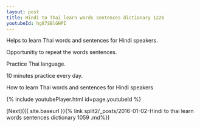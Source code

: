 ```yaml
---
layout: post
title: Hindi to Thai learn words sentences dictionary 1226 
youtubeId: hg87SBlGHPI
---
```

 
 
Helps to learn Thai words and sentences for Hindi speakers.

Opportunitiy to repeat the words sentences. 

Practice Thai language. 
 
10 minutes practice every day. 
 
How to learn Thai words and sentences for Hindi speakers 
 
{% include youtubePlayer.html id=page.youtubeId %}
 
 
[Next]({{ site.baseurl }}{% link  split2/_posts/2016-01-02-Hindi to thai learn words sentences dictionary 1059 .md%})
 
